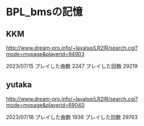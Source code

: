 # BPL_bmsの記憶

## KKM
http://www.dream-pro.info/~lavalse/LR2IR/search.cgi?mode=mypage&playerid=94903

2023/07/15
プレイした曲数	2247
プレイした回数	29219

## yutaka
http://www.dream-pro.info/~lavalse/LR2IR/search.cgi?mode=mypage&playerid=69040

2023/07/18
プレイした曲数	1938
プレイした回数	29763